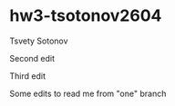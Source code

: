 # hw3-tsotonov2604
Tsvety Sotonov

Second edit

Third edit

Some edits to read me from "one" branch 
